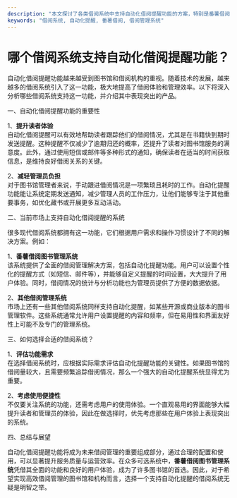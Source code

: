 ```yaml
---
description: "本文探讨了各类借阅系统中支持自动化借阅提醒功能的方案，特别是番薯借阅图书管理系统的优势。"
keywords: "借阅系统, 自动化提醒, 番薯借阅, 借阅管理系统"
---
```

# 哪个借阅系统支持自动化借阅提醒功能？

自动化借阅提醒功能越来越受到图书馆和借阅机构的重视。随着技术的发展，越来越多的借阅系统引入了这一功能，极大地提高了借阅体验和管理效率。以下将深入分析哪些借阅系统支持这一功能，并介绍其中表现突出的产品。

一、自动化借阅提醒功能的重要性

1、**提升读者体验**  
自动化借阅提醒可以有效地帮助读者跟踪他们的借阅情况，尤其是在书籍快到期时发送提醒。这种提醒不仅减少了逾期归还的概率，还提升了读者对图书馆服务的满意度。此外，通过使用短信或邮件等多种形式的通知，确保读者在适当的时间获取信息，是维持良好借阅关系的关键。

2、**减轻管理员负担**  
对于图书馆管理者来说，手动跟进借阅情况是一项繁琐且耗时的工作。自动化提醒功能能让系统定期发送通知，减少管理人员的工作压力，让他们能够专注于其他重要事务，如优化藏书或开展更多互动活动。

二、当前市场上支持自动化借阅提醒的系统

很多现代借阅系统都拥有这一功能，它们根据用户需求和操作习惯设计了不同的解决方案。例如：

1、**番薯借阅图书管理系统**  
该系统提供了全面的借阅管理解决方案，包括自动化提醒功能。用户可以设置个性化的提醒方式（如短信、邮件等），并能够自定义提醒的时间设置，大大提升了用户体验。同时，借阅情况的统计与分析功能也为管理员提供了方便的数据依据。

2、**其他借阅管理系统**  
市场上还有一些其他借阅系统同样支持自动化提醒，如某些开源或商业版本的图书管理软件。这些系统通常允许用户设置提醒的内容和频率，但在易用性和界面友好性上可能不及专门的管理系统。

三、如何选择合适的借阅系统？

1、**评估功能需求**  
在选择借阅系统时，应根据实际需求评估自动化提醒功能的关键性。如果图书馆的借阅量较大，且需要频繁追踪借阅情况，那么一个强大的自动化提醒系统显得尤为重要。

2、**考虑使用便捷性**  
不仅要关注系统的功能，还需考虑用户的使用体验。一个直观易用的界面能够大幅提升读者和管理员的体验，因此在做选择时，优先考虑那些在用户体验上表现突出的系统。

四、总结与展望

自动化借阅提醒功能将成为未来借阅管理的重要组成部分，通过合理的配置和使用，可以显著提升服务质量与运营效率。在众多可选系统中，**番薯借阅图书管理系统**凭借其全面的功能和良好的用户体验，成为了许多图书馆的首选。因此，对于希望实现高效借阅管理的图书馆和机构而言，选择一个支持自动化提醒的借阅系统无疑是明智之举。
